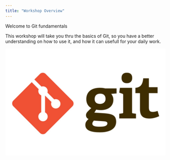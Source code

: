 ```yaml
---
title: "Workshop Overview"
---
```


Welcome to Git fundamentals

This workshop will take you thru the basics of Git, so you have a better understanding on how to use it, and how it can usefull for your daily work.

![git](1.jpg)